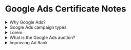 # Google Ads Certificate Notes

<details><summary>Why Google Ads?</summary>
  
Google Ads provides access to a broad range of advertising products designed to help you reach customers. To help you grow your business, Google Ads is built around three principles: relevance, control, and results.
  
  - Relevance: Google Ads helps you connect with the right people, at the right time, with the right message. Your ads can appear on Google Search, YouTube, and more, just when someone is looking for products or services like yours. You can also customize options, such as keywords and location, to get in front of the most relevant customers.
  - Control: Google Ads gives you complete control over your budget. You choose how much to spend per month, per day, and per ad. Based on your settings, Google Ads uses a lightning-fast auction to determine which ad to show. If you want to change your strategy, you can easily adjust your ad, modify your budget, or pause and restart a campaign.
  - Results: Pay only for results, like clicks to your website or calls to your business. Our measurement tools make it easy to see how your site, apps, and ads are performing. Plus, smart technology lets you create, manage, and optimize your campaigns so you can get the most out of your investment.
  
#### Advance your business goals
Your advertising campaigns should center around the objectives you have for your business. 
  - Drive sales: Grow online, in-app, in-person, and over-the-phone sales.
  - Get leads: Boost conversions by encouraging people to take action.
  - Increase website visits: Get the right people to visit your website.
  - Influence consideration: Encourage people to explore your products and services.
  - Build awareness: Reach a broad audience and maximize exposure.
  - Promote your app: Increase installs and interactions with your app.
  
</details>

<details><summary>Google Ads campaign types</summary>
Advertising with Google Ads starts with creating a campaign based on your business objectives. Each campaign type determines where your ads appear and the format in which those ads are displayed. 
  
####Search
Search ads appear next to Google search results and on other Google partner sites, like YouTube, when people look for businesses like yours. With a Search campaign, you can make sure potential customers notice your brand, consider your products, and take action.
  
####Display
Google Display ads can appear across a network of more than two million sites and apps, reaching 90% of people on the internet. Your ads get matched to content related to your business or to your customers' interests. Use a Display campaign to increase exposure and reach audiences with specific interests across the web.
  
####Video
With Video ads, you can reach the right audience at scale and capture their attention. Show your ads on their own or within other streaming video content on YouTube and across Google’s network of websites and apps. Only pay when people choose to watch your ad. Video campaigns help you bring your business’s story to life. They engage customers in different ways, like showing ads before their favorite music video or while they're researching an upcoming purchase.
  
####Shopping
Shopping ads appear on Google Shopping next to search results and near text and responsive ads. Shopping ads promote your products by giving consumers detailed information about what you're selling before they even select your ad. Use a Shopping campaign to advertise your online and local inventory, boost traffic to your website or local store, and find better-qualified leads.
  
####App
After a simple setup process, App campaigns run ads across Google’s largest properties, including Search, Play, and YouTube, as well as thousands of mobile sites and apps. Your ads and bids are automatically adjusted to get the most downloads. Just add a few lines of text, a bid, and some assets, and the rest is optimized to help customers find you. With an App campaign, you can increase engagement, app installs, and even in-app actions, like signing up for a newsletter or ordering a product.

####Specialized campaign types
Google Ads can help you meet those goals through specialized campaign types.
  - Local campaigns help you drive important offline metrics — like store visits or in-store sales — by advertising on multiple platforms. It can optimize how your ads appear on Search, Maps, Display, and YouTube to maximize your offline performance.
  - Hotel campaigns
  - With Discovery campaigns, you can easily engage customers across Google’s most popular properties with a variety of rich, unique ad formats. Reach your users across the YouTube Home Feed, Gmail, and Google’s Discover Feed — all with one campaign.
</details>






<details><summary>Lorem</summary>
####Lorem Ipsum
lorem
  
</details>




<details><summary>What is the Google Ads auction?</summary>

The ad auction is Google’s way of deciding which ads will show and how they’re positioned.

#### How the Google Ads auction works
Google Ads uses an auction system to rank the ads that appear on the search results page, and to determine the cost for each ad click. The order in which ads appear on the page is based on a calculation called Ad Rank. 

Google users want ads they see to be relevant, and advertisers want to show relevant ads so that users will actually click on them.

Google uses a special version of a second-price auction that takes into account more than just bids. In a standard second-price auction based only on bids, the advertiser doesn’t have to pay their full bid. They only have to pay $0.01 more than the amount of the next highest bidder.

Say we have four advertisers competing for space on the search results page, and they’re willing to pay $4, $3, $2, and $1, respectively, for a user to click on their ad and visit their website. The first advertiser was bidding $4, but they'd only have to pay $3.01—which is $0.01 above the bid of the second highest advertiser. 
  
#### How Ad Rank determines your ad position
Google Ads calculates Ad Rank for every ad in the auction. Ad Rank determines your ad position and whether your ads are eligible to show at all. Generally speaking, the ad with the highest Ad Rank gets to show in the top position, and the ad with the second highest Ad Rank gets to show in the second position (assuming the ads clear the relevant thresholds), and so on.

1. Bid: When you set your bid, you're telling Google Ads the maximum amount you're willing to pay for a click on your ad. You often actually end up paying less, and you can change your bid at any time.
2. Ad rank threshold: To help ensure high-quality ads, we set minimum quality thresholds that an ad must achieve to show in a particular ad position.
3. Context of query: Context matters - looks at search terms the person has entered, the person’s location at the time of the search, the type of device they’re using (e.g., mobile or desktop), the time of the search, the nature of the search terms, other ads and search results that show on the page, and other user signals and attributes.
4. Ad extensions impact: When you create your ad, you have the option to add extra information to your ad, such as a phone number, or more links to specific pages on your site. Google Ads estimates how extensions and other ad formats you use will impact your ad's performance.
5. Auction-time ad quality: Google Ads also looks at how relevant and useful your ad and the website it links to are to the person who'll see it. Quality Score is an aggregated estimate of our assessment of the quality of your ad.
  
#### The three main factors that determine the quality of an ad
1. Expected clickthrough rate: This is our prediction of how often an ad will be clicked on when it's shown. Across Google, we rely on user feedback to drive decision making, and user clickthrough rates (CTRs) tell us what users respond to. By allowing users to vote with their clicks, we have millions of people who are helping us to decide which ads are best for each search query.
2. Ad landing page experience: Users want ad landing pages that help them find what they're looking for. A highly relevant landing page yields a higher score. A high-quality landing page should have appropriate and original content that helps the user complete their task. It should be easily navigable and transparent about the nature of the business, how the site interacts with the user's computer, and how it intends to use their personal information. 
3. Ad relevance: Ad relevance is a measure of how well an ad matches what the user is searching for, and helps to make sure that only useful ads are shown. It also prevents businesses from simply paying their way onto a search that's unrelated to their product or service.
  
#### How Ad Rank influences actual cost per click
Oftentimes, average cost per click (CPC) is not the price you’re paying for each of your clicks. Because the system is dynamic, the CPC can vary a lot from auction to auction and depends on a variety of factors, such as the context of each query. It's important to keep in mind that average CPC is just an average--meaning that the price you pay could be above or below that average.

Higher-quality ads typically lead to lower costs, better ad positions, and more advertising success. When users see better ads, they’re happier and more likely to actually click on those ads. 

</details>
<details><summary>Improving Ad Rank</summary>
#### What is Quality Score?
Quality Score is an estimate of the quality of your ads, keywords, and landing pages. Higher-quality ads can lead to lower prices and better ad positions. Quality score is composed of expected clickthrough rate, ad relevance, and landing page experience. 
  
</details>
